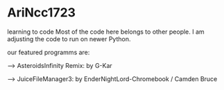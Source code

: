 # AriNcc1723
learning to code
Most of the code here belongs to other people.
I am adjusting the code to run on newer Python.

our featured programms are:

--> AsteroidsInfinity Remix: by G-Kar

--> JuiceFileManager3: by EnderNightLord-Chromebook / Camden Bruce
